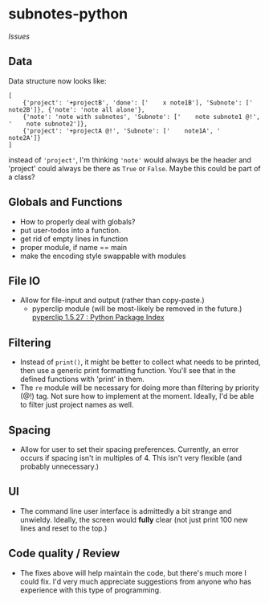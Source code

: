 # subnotes-python
*Issues*

## Data
Data structure now looks like:
```
[
    {'project': '+projectB', 'done': ['    x note1B'], 'Subnote': ['    note2B']}, {'note': 'note all alone'}, 
    {'note': 'note with subnotes', 'Subnote': ['    note subnote1 @!', '    note subnote2']}, 
    {'project': '+projectA @!', 'Subnote': ['    note1A', '    note2A']}
]
```
instead of `'project'`, I'm thinking `'note'` would always be the header and 'project' could always be there as `True` or `False`. Maybe this could be part of a class?

## Globals and Functions
* How to properly deal with globals?
* put user-todos into a function.
* get rid of empty lines in function
* proper module, if name == main
* make the encoding style swappable with modules

## File IO
* Allow for file-input and output (rather than copy-paste.)
    * pyperclip module (will be most-likely be removed in the future.) [pyperclip 1.5.27 : Python Package Index](https://pypi.python.org/pypi/pyperclip)

## Filtering
* Instead of `print()`, it might be better to collect what needs to be printed, then use a generic print formatting function. You'll see that in the defined functions with 'print' in them.
* The `re` module will be necessary for doing more than filtering by priority (@!) tag. Not sure how to implement at the moment. Ideally, I'd be able to filter just project names as well.

## Spacing
* Allow for user to set their spacing preferences. Currently, an error occurs if spacing isn't in multiples of 4. This isn't very flexible (and probably unnecessary.)

## UI
* The command line user interface is admittedly a bit strange and unwieldy. Ideally, the screen would **fully** clear (not just print 100 new lines and reset to the top.)

## Code quality / Review
* The fixes above will help maintain the code, but there's much more I could fix. I'd very much appreciate suggestions from anyone who has experience with this type of programming.
